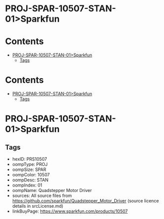 
PROJ-SPAR-10507-STAN-01>Sparkfun
================================

Contents
========

* [PROJ-SPAR-10507-STAN-01>Sparkfun](#proj-spar-10507-stan-01sparkfun)
	* [Tags](#tags)

Contents
========

* [PROJ-SPAR-10507-STAN-01>Sparkfun](#proj-spar-10507-stan-01sparkfun)
	* [Tags](#tags)

# PROJ-SPAR-10507-STAN-01>Sparkfun

## Tags

- hexID: PRS10507
- oompType: PROJ
- oompSize: SPAR
- oompColor: 10507
- oompDesc: STAN
- oompIndex: 01
- oompName: Quadstepper Motor Driver
- sources: All source files from https://github.com/sparkfun/Quadstepper_Motor_Driver (source licence details in srcLicense.md)
- linkBuyPage: https://www.sparkfun.com/products/10507
